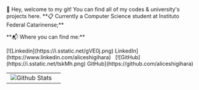 <p align="left">
    📢 Hey, welcome to my git! You can find all of my codes & university's projects here.
    **📋 Currently a Computer Science student at Instituto Federal Catarinense;**
    </p>

<p align="left">
    **📬 Where you can find me:**
    <p/>
[![Linkedin](https://i.sstatic.net/gVE0j.png) LinkedIn](https://www.linkedin.com/aliceshigihara)
&nbsp;
[![GitHub](https://i.sstatic.net/tskMh.png) GitHub](https://github.com/aliceshigihara)

<table>
    <tr>
        <td>
            <img
            align="right"
            src="https://github-readme-stats.vercel.app/api/top-langs/?username=aliceshigihara&languages=python,c,java&theme=tokyonight"
            alt="Github Stats"
          />
     </td>
    <td>
